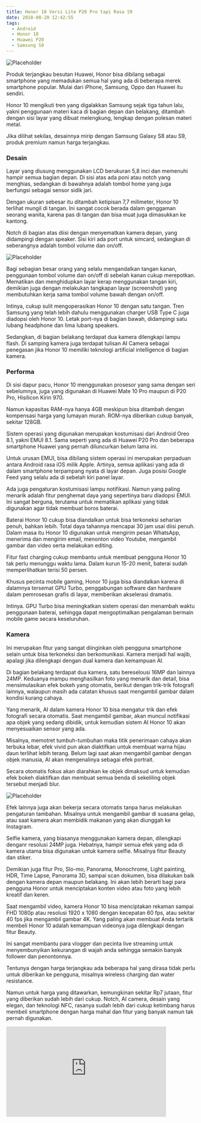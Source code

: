 ```yaml
---
title: Honor 10 Versi Lite P20 Pro tapi Rasa S9
date: 2018-08-20 12:42:55
tags:
  - Android
  - Honor 10
  - Huawei P20
  - Samsung S9
---
```

![Placeholder](/assets/images/5b619bdc8aede-honor-10_665_374.jpg)

Produk terjangkau besutan Huawei, Honor bisa dibilang sebagai smartphone yang memadukan semua hal yang ada di beberapa merek smartphone popular. Mulai dari iPhone, Samsung, Oppo dan Huawei itu sendiri.

Honor 10 mengikuti tren yang digalakkan Samsung sejak tiga tahun lalu, yakni penggunaan materi kaca di bagian depan dan belakang, ditambah dengan sisi layar yang dibuat melengkung, lengkap dengan polesan materi metal.

Jika dilihat sekilas, desainnya mirip dengan Samsung Galaxy S8 atau S9, produk premium namun harga terjangkau.

<h3>Desain</h3>

Layar yang diusung menggunakan LCD berukuran 5,8 inci dan memenuhi hampir semua bagian depan. Di sisi atas ada poni atau notch yang menghias, sedangkan di bawahnya adalah tombol home yang juga berfungsi sebagai sensor sidik jari.

Dengan ukuran sebesar itu ditambah ketipisan 7,7 milimeter, Honor 10 terlihat mungil di tangan. Ini sangat cocok berada dalam genggaman seorang wanita, karena pas di tangan dan bisa muat juga dimasukkan ke kantong.

Notch di bagian atas diisi dengan menyematkan kamera depan, yang didampingi dengan speaker. Sisi kiri ada port untuk simcard, sedangkan di seberangnya adalah tombol volume dan on/off.

![Placeholder](/assets/images/5b61a777be090notch-pada-honor-10.jpg)

Bagi sebagian besar orang yang selalu mengandalkan tangan kanan, penggunaan tombol volume dan on/off di sebelah kanan cukup merepotkan. Mematikan dan menghidupkan layar kerap menggunakan tangan kiri, demikian juga dengan melakukan tangkapan layar (screenshot) yang membutuhkan kerja sama tombol volume bawah dengan on/off.

Intinya, cukup sulit mengoperasikan Honor 10 dengan satu tangan. Tren Samsung yang telah lebih dahulu menggunakan charger USB Type C juga diadopsi oleh Honor 10. Letak port-nya di bagian bawah, didampingi satu lubang headphone dan lima lubang speakers.

Sedangkan, di bagian belakang terdapat dua kamera dilengkapi lampu flash. Di samping kamera juga terdapat tulisan AI Camera sebagai penegasan jika Honor 10 memiliki teknologi artificial intelligence di bagian kamera.

<h3>Performa</h3>

Di sisi dapur pacu, Honor 10 menggunakan prosesor yang sama dengan seri sebelumnya, juga yang digunakan di Huawei Mate 10 Pro maupun di P20 Pro, Hisilicon Kirin 970.

Namun kapasitas RAM-nya hanya 4GB meskipun bisa ditambah dengan kompensasi harga yang lumayan murah. ROM-nya diberikan cukup banyak, sekitar 128GB.

Sistem operasi yang digunakan merupakan kostumisasi dari Android Oreo 8.1, yakni EMUI 8.1. Sama seperti yang ada di Huawei P20 Pro dan beberapa smartphone Huawei yang pernah diluncurkan belum lama ini.

Untuk urusan EMUI, bisa dibilang sistem operasi ini merupakan perpaduan antara Android rasa iOS milik Apple. Artinya, semua aplikasi yang ada di dalam smartphone terpampang nyata di layar depan. Juga posisi Google Feed yang selalu ada di sebelah kiri panel layar.

Ada juga pengaturan kostumisasi lampu notifikasi. Namun yang paling menarik adalah fitur penghemat daya yang sepertinya baru diadopsi EMUI. Ini sangat berguna, terutama untuk mematikan aplikasi yang tidak digunakan agar tidak membuat boros baterai.

Baterai Honor 10 cukup bisa diandalkan untuk bisa terkoneksi seharian penuh, bahkan lebih. Total daya tahannya mencapai 30 jam usai diisi penuh. Dalam masa itu Honor 10 digunakan untuk mengirim pesan WhatsApp, menerima dan mengirim email, menonton video Youtube, mengambil gambar dan video serta melakukan editing.

Fitur fast charging cukup membantu untuk membuat pengguna Honor 10 tak perlu menunggu waktu lama. Dalam kurun 15-20 menit, baterai sudah memperlihatkan terisi 50 persen.

Khusus pecinta mobile gaming, Honor 10 juga bisa diandalkan karena di dalamnya tersemat GPU Turbo, penggabungan software dan hardware dalam pemrosesan grafis di layar, memberikan akselerasi dramatis.

Intinya. GPU Turbo bisa meningkatkan sistem operasi dan menambah waktu penggunaan baterai, sehingga dapat mengoptimalkan pengalaman bermain mobile game secara keseluruhan.

<h3>Kamera</h3>

Ini merupakan fitur yang sangat diinginkan oleh pengguna smartphone selain untuk bisa terkoneksi dan berkomunikasi. Kamera menjadi hal wajib, apalagi jika dilengkapi dengan dual kamera dan kemampuan AI.

Di bagian belakang terdapat dua kamera, satu bereselousi 16MP dan lainnya 24MP. Keduanya mampu menghasilkan foto yang menarik dan detail, bisa mensimulasikan efek bokeh yang otomatis, berikut dengan trik-trik fotografi lainnya, walaupun masih ada catatan khusus saat mengambil gambar dalam kondisi kurang cahaya.

Yang menarik, AI dalam kamera Honor 10 bisa mengatur trik dan efek fotografi secara otomatis. Saat mengambil gambar, akan muncul notifikasi apa objek yang sedang dibidik, untuk kemudian sistem AI Honor 10 akan menyesuaikan sensor yang ada.

Misalnya, memotret tumbuh-tumbuhan maka titik penerimaan cahaya akan terbuka lebar, efek vivid pun akan diaktifkan untuk membuat warna hijau daun terlihat lebih terang. Belum lagi saat akan mengambil gambar dengan objek manusia, AI akan mengenalinya sebagai efek portrait.

Secara otomatis fokus akan diarahkan ke objek dimaksud untuk kemudian efek bokeh diaktifkan dan membuat semua benda di sekeliling objek tersebut menjadi blur.

![Placeholder](/assets/images/5b61a791c288ahonor-10.jpg)

Efek lainnya juga akan bekerja secara otomatis tanpa harus melakukan pengaturan tambahan. Misalnya untuk mengambil gambar di suasana gelap, atau saat kamera akan membidik makanan yang akan diunggah ke Instagram.

Selfie kamera, yang biasanya menggunakan kamera depan, dilengkapi denganr resolusi 24MP juga. Hebatnya, hampir semua efek yang ada di kamera utama bisa digunakan untuk kamera selfie. Misalnya fitur Beauty dan stiker.

Demikian juga fitur Pro, Slo-mo, Panorama, Monochrome, Light painting, HDR, Time Lapse, Panorama 3D, sampai scan dokumen, bisa dilakukan baik dengan kamera depan maupun belakang. Ini akan lebih berarti bagi para pengguna Honor untuk menciptakan konten video atau foto yang lebih kreatif dan keren.

Saat mengambil video, kamera Honor 10 bisa menciptakan rekaman sampai FHD 1080p atau resolusi 1920 x 1080 dengan kecepatan 60 fps, atau sekitar 40 fps jika mengambil gambar 4K. Yang paling akan membuat Anda tertarik membeli Honor 10 adalah kemampuan videonya juga dilengkapi dengan fitur Beauty.

Ini sangat membantu para vlogger dan pecinta live streaming untuk menyembunyikan kekurangan di wajah anda sehingga semakin banyak follower dan penontonnya.

Tentunya dengan harga terjangkau ada beberapa hal yang dirasa tidak perlu untuk diberikan ke pengguna, misalnya wireless charging dan water resistance.

Namun untuk harga yang ditawarkan, kemungkinan sekitar Rp7 jutaan, fitur yang diberikan sudah lebih dari cukup. Notch, AI camera, desain yang elegan, dan teknologi NFC, rasanya sudah lebih dari cukup ketimbang harus membeli smartphone dengan harga mahal dan fitur yang banyak namun tak pernah digunakan.

<iframe width="426" height="240" src="https://www.youtube.com/embed/8jKwlv2ZmKI" frameborder="0" allow="autoplay; encrypted-media" allowfullscreen></iframe>